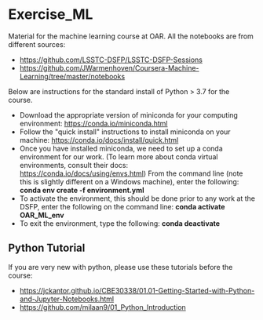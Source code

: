 # Exercise_ML
Material for the machine learning course at OAR. All the notebooks are from different sources: 
* https://github.com/LSSTC-DSFP/LSSTC-DSFP-Sessions 
* https://github.com/JWarmenhoven/Coursera-Machine-Learning/tree/master/notebooks

Below are instructions for the standard install of Python > 3.7 for the course.

* Download the appropriate version of miniconda for your computing environment: https://conda.io/miniconda.html
* Follow the "quick install" instructions to install miniconda on your machine: https://conda.io/docs/install/quick.html
* Once you have installed miniconda, we need to set up a conda environment for our work. (To learn more about conda virtual environments, consult their docs: https://conda.io/docs/using/envs.html) From the command line (note this is slightly different on a Windows machine), enter the following: **conda env create -f environment.yml**
* To activate the environment, this should be done prior to any work at the DSFP, enter the following on the command line:  **conda activate OAR_ML_env**
* To exit the environment, type the following: **conda deactivate**

## Python Tutorial

If you are very new with python, please use these tutorials before the course: 

* https://jckantor.github.io/CBE30338/01.01-Getting-Started-with-Python-and-Jupyter-Notebooks.html
* https://github.com/milaan9/01_Python_Introduction

